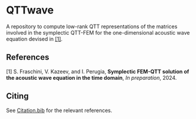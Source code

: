 # QTTwave
A repository to compute low-rank QTT representations of the matrices involved in the symplectic QTT-FEM for the one-dimensional acoustic wave equation devised in [[1]](#1).

## References
<a id="1">[1]</a> 
S. Fraschini, V. Kazeev, and I. Perugia,
**Symplectic FEM-QTT solution of the acoustic wave equation in the time domain**,
_In preparation_, 2024.

## Citing
See [Citation.bib](Citation.bib) for the relevant references.



